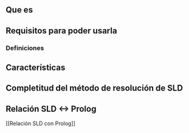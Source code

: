 ## Que es

## Requisitos para poder usarla

### Definiciones

## Características

## Completitud del método de resolución de SLD


## Relación SLD <-> Prolog

[[Relación SLD con Prolog]]